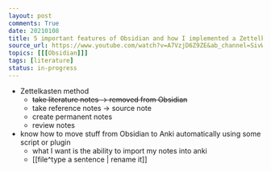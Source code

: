 ```yaml
---
layout: post
comments: True
date: 20210108
title: 5 important features of Obsidian and how I implemented a Zettelkasten workflow!
source_url: https://www.youtube.com/watch?v=A7VzjD6Z9ZE&ab_channel=SivW.U.K.
topics: [[[Obsidian]]]
tags: [literature]
status: in-progress
---
```


-   Zettelkasten method
    -   ~~take literature notes -> removed from Obsidian~~
    -   take reference notes -> source note
    -   create permanent notes
    -   review notes
-   know how to move stuff from Obsidian to Anki automatically using some script or plugin
    -   what I want is the ability to import my notes into anki
    -   \[\[file^type a sentence \| rename it]]

